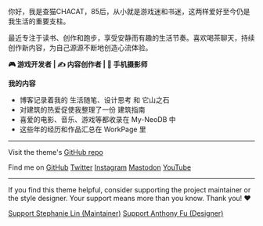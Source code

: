 你好，我是查猫CHACAT，85后，从小就是游戏迷和书迷，这两样爱好至今仍是我生活的重要支柱。

最近专注于读书、创作和跑步，享受安静而有趣的生活节奏。喜欢喝茶聊天，持续创作新内容，为自己源源不断地创造心流体验。

**🎮 游戏开发者 | ✍️ 内容创作者 | 📱 手机摄影师**

**我的内容**

- 博客记录着我的 生活随笔、设计思考 和 它山之石
- 对建筑的热爱促使我整理了一份 建筑指南
- 喜爱的电影、音乐、游戏等都收录在 My-NeoDB 中
- 这些年的经历和作品汇总在 WorkPage 里

---

<p>
  Visit the theme's
  <a
    class="inline-block ml-1.5 op-75"
    href="https://github.com/lin-stephanie/astro-antfustyle-theme"
  >
  <span i-simple-icons-github></span> GitHub repo</a>
</p>

<p>
  <span class="inline-block mr-1.5 mb-2">Find me on</span>
  <span class="inline-flex flex-wrap gap-2 op-75">
    <a href="https://github.com/lin-stephanie/astro-antfustyle-theme">
      <span i-simple-icons-github></span> GitHub</a>
    <a href="https://github.com/lin-stephanie/astro-antfustyle-theme">
      <span i-ri-twitter-x-fill></span> Twitter</a>
    <a href="https://github.com/lin-stephanie/astro-antfustyle-theme">
      <span i-simple-icons-instagram></span> Instagram</a>
    <a href="https://github.com/lin-stephanie/astro-antfustyle-theme">
      <span i-simple-icons-mastodon></span> Mastodon</a>
    <a href="https://github.com/lin-stephanie/astro-antfustyle-theme">
      <span i-simple-icons-youtube></span> YouTube</a>
  </span>
</p>

---

If you find this theme helpful, consider supporting the project maintainer or the style designer. Your support means more than you know. Thank you! ❤️

<div class="flex flex-wrap gap-4">
  <a class="btn-rose" href="https://github.com/sponsors/lin-stephanie">
    <span class="i-ph-heart-duotone"></span> Support Stephanie Lin (Maintainer)</a>
  <a class="btn-yellow" href="https://github.com/sponsors/antfu">
    <span class="i-ph-lightning-duotone"></span> Support Anthony Fu (Designer)</a>
</div>
